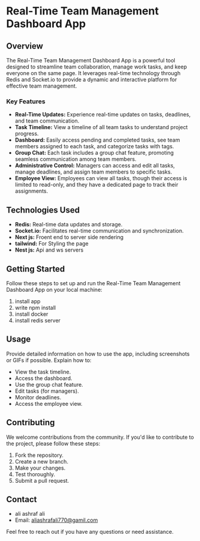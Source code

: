 # Real-Time Team Management Dashboard App

## Overview

The Real-Time Team Management Dashboard App is a powerful tool designed to streamline team collaboration, manage work tasks, and keep everyone on the same page. It leverages real-time technology through Redis and Socket.io to provide a dynamic and interactive platform for effective team management.

### Key Features

- **Real-Time Updates:** Experience real-time updates on tasks, deadlines, and team communication.
- **Task Timeline:** View a timeline of all team tasks to understand project progress.
- **Dashboard:** Easily access pending and completed tasks, see team members assigned to each task, and categorize tasks with tags.
- **Group Chat:** Each task includes a group chat feature, promoting seamless communication among team members.
- **Administrative Control:** Managers can access and edit all tasks, manage deadlines, and assign team members to specific tasks.
- **Employee View:** Employees can view all tasks, though their access is limited to read-only, and they have a dedicated page to track their assignments.

## Technologies Used

- **Redis:** Real-time data updates and storage.
- **Socket.io:** Facilitates real-time communication and synchronization.
- **Next js:** Froent end to server side rendering
- **tailwind:** For Styling the page 
- **Nest js:** Api and ws servers 

## Getting Started

Follow these steps to set up and run the Real-Time Team Management Dashboard App on your local machine:

1. install app
2. write npm install
3. install docker 
4. install redis server 

## Usage

Provide detailed information on how to use the app, including screenshots or GIFs if possible. Explain how to:

- View the task timeline.
- Access the dashboard.
- Use the group chat feature.
- Edit tasks (for managers).
- Monitor deadlines.
- Access the employee view.

## Contributing

We welcome contributions from the community. If you'd like to contribute to the project, please follow these steps:

1. Fork the repository.
2. Create a new branch.
3. Make your changes.
4. Test thoroughly.
5. Submit a pull request.


## Contact

- ali ashraf ali
- Email: aliashrafali770@gamil.com

Feel free to reach out if you have any questions or need assistance.

<!-- # a visual helper that explain a little more (digram or gif or video )

<a href='video link here'>CLICK LINK</a>
 -->





